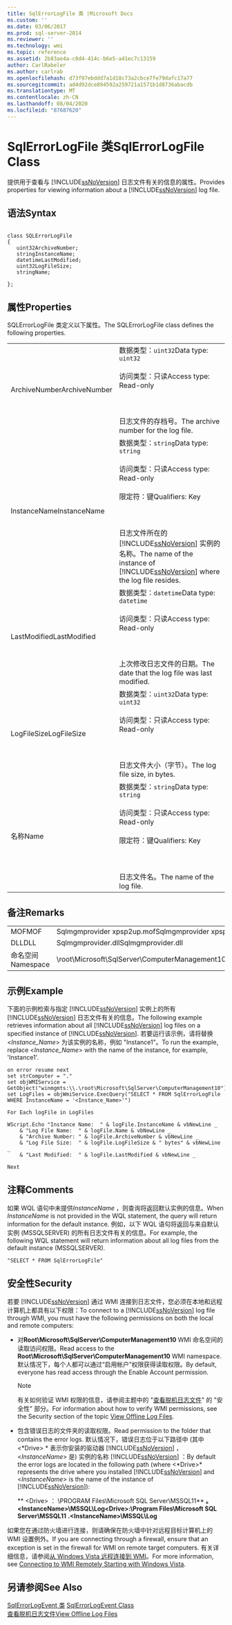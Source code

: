 ```yaml
---
title: SqlErrorLogFile 类 |Microsoft Docs
ms.custom: ''
ms.date: 03/06/2017
ms.prod: sql-server-2014
ms.reviewer: ''
ms.technology: wmi
ms.topic: reference
ms.assetid: 2b83ae4a-c0d4-414c-b6e5-a41ec7c13159
author: CarlRabeler
ms.author: carlrab
ms.openlocfilehash: d73f97ebddd7a1d18c73a2cbce7fe79dafc17a77
ms.sourcegitcommit: ad4d92dce894592a259721a1571b1d8736abacdb
ms.translationtype: MT
ms.contentlocale: zh-CN
ms.lasthandoff: 08/04/2020
ms.locfileid: "87687620"
---
```

# <a name="sqlerrorlogfile-class"></a><span data-ttu-id="6b2c0-102">SqlErrorLogFile 类</span><span class="sxs-lookup"><span data-stu-id="6b2c0-102">SqlErrorLogFile Class</span></span>
  <span data-ttu-id="6b2c0-103">提供用于查看与 [!INCLUDE[ssNoVersion](../../includes/ssnoversion-md.md)] 日志文件有关的信息的属性。</span><span class="sxs-lookup"><span data-stu-id="6b2c0-103">Provides properties for viewing information about a [!INCLUDE[ssNoVersion](../../includes/ssnoversion-md.md)] log file.</span></span>  
  
## <a name="syntax"></a><span data-ttu-id="6b2c0-104">语法</span><span class="sxs-lookup"><span data-stu-id="6b2c0-104">Syntax</span></span>  
  
```  
  
class SQLErrorLogFile  
{  
   uint32ArchiveNumber;  
   stringInstanceName;  
   datetimeLastModified;  
   uint32LogFileSize;  
   stringName;  
  
};  
```  
  
## <a name="properties"></a><span data-ttu-id="6b2c0-105">属性</span><span class="sxs-lookup"><span data-stu-id="6b2c0-105">Properties</span></span>  
 <span data-ttu-id="6b2c0-106">SQLErrorLogFile 类定义以下属性。</span><span class="sxs-lookup"><span data-stu-id="6b2c0-106">The SQLErrorLogFile class defines the following properties.</span></span>  
  
|||  
|-|-|  
|<span data-ttu-id="6b2c0-107">ArchiveNumber</span><span class="sxs-lookup"><span data-stu-id="6b2c0-107">ArchiveNumber</span></span>|<span data-ttu-id="6b2c0-108">数据类型：`uint32`</span><span class="sxs-lookup"><span data-stu-id="6b2c0-108">Data type: `uint32`</span></span><br /><br /> <span data-ttu-id="6b2c0-109">访问类型：只读</span><span class="sxs-lookup"><span data-stu-id="6b2c0-109">Access type: Read-only</span></span><br /><br /> <br /><br /> <span data-ttu-id="6b2c0-110">日志文件的存档号。</span><span class="sxs-lookup"><span data-stu-id="6b2c0-110">The archive number for the log file.</span></span>|  
|<span data-ttu-id="6b2c0-111">InstanceName</span><span class="sxs-lookup"><span data-stu-id="6b2c0-111">InstanceName</span></span>|<span data-ttu-id="6b2c0-112">数据类型：`string`</span><span class="sxs-lookup"><span data-stu-id="6b2c0-112">Data type: `string`</span></span><br /><br /> <span data-ttu-id="6b2c0-113">访问类型：只读</span><span class="sxs-lookup"><span data-stu-id="6b2c0-113">Access type: Read-only</span></span><br /><br /> <span data-ttu-id="6b2c0-114">限定符：键</span><span class="sxs-lookup"><span data-stu-id="6b2c0-114">Qualifiers: Key</span></span><br /><br /> <br /><br /> <span data-ttu-id="6b2c0-115">日志文件所在的 [!INCLUDE[ssNoVersion](../../includes/ssnoversion-md.md)] 实例的名称。</span><span class="sxs-lookup"><span data-stu-id="6b2c0-115">The name of the instance of [!INCLUDE[ssNoVersion](../../includes/ssnoversion-md.md)] where the log file resides.</span></span>|  
|<span data-ttu-id="6b2c0-116">LastModified</span><span class="sxs-lookup"><span data-stu-id="6b2c0-116">LastModified</span></span>|<span data-ttu-id="6b2c0-117">数据类型：`datetime`</span><span class="sxs-lookup"><span data-stu-id="6b2c0-117">Data type: `datetime`</span></span><br /><br /> <span data-ttu-id="6b2c0-118">访问类型：只读</span><span class="sxs-lookup"><span data-stu-id="6b2c0-118">Access type: Read-only</span></span><br /><br /> <br /><br /> <span data-ttu-id="6b2c0-119">上次修改日志文件的日期。</span><span class="sxs-lookup"><span data-stu-id="6b2c0-119">The date that the log file was last modified.</span></span>|  
|<span data-ttu-id="6b2c0-120">LogFileSize</span><span class="sxs-lookup"><span data-stu-id="6b2c0-120">LogFileSize</span></span>|<span data-ttu-id="6b2c0-121">数据类型：`uint32`</span><span class="sxs-lookup"><span data-stu-id="6b2c0-121">Data type: `uint32`</span></span><br /><br /> <span data-ttu-id="6b2c0-122">访问类型：只读</span><span class="sxs-lookup"><span data-stu-id="6b2c0-122">Access type: Read-only</span></span><br /><br /> <br /><br /> <span data-ttu-id="6b2c0-123">日志文件大小（字节）。</span><span class="sxs-lookup"><span data-stu-id="6b2c0-123">The log file size, in bytes.</span></span>|  
|<span data-ttu-id="6b2c0-124">名称</span><span class="sxs-lookup"><span data-stu-id="6b2c0-124">Name</span></span>|<span data-ttu-id="6b2c0-125">数据类型：`string`</span><span class="sxs-lookup"><span data-stu-id="6b2c0-125">Data type: `string`</span></span><br /><br /> <span data-ttu-id="6b2c0-126">访问类型：只读</span><span class="sxs-lookup"><span data-stu-id="6b2c0-126">Access type: Read-only</span></span><br /><br /> <span data-ttu-id="6b2c0-127">限定符：键</span><span class="sxs-lookup"><span data-stu-id="6b2c0-127">Qualifiers: Key</span></span><br /><br /> <br /><br /> <span data-ttu-id="6b2c0-128">日志文件名。</span><span class="sxs-lookup"><span data-stu-id="6b2c0-128">The name of the log file.</span></span>|  
  
## <a name="remarks"></a><span data-ttu-id="6b2c0-129">备注</span><span class="sxs-lookup"><span data-stu-id="6b2c0-129">Remarks</span></span>  
  
|||  
|-|-|  
|<span data-ttu-id="6b2c0-130">MOF</span><span class="sxs-lookup"><span data-stu-id="6b2c0-130">MOF</span></span>|<span data-ttu-id="6b2c0-131">Sqlmgmprovider xpsp2up.mof</span><span class="sxs-lookup"><span data-stu-id="6b2c0-131">Sqlmgmprovider xpsp2up.mof</span></span>|  
|<span data-ttu-id="6b2c0-132">DLL</span><span class="sxs-lookup"><span data-stu-id="6b2c0-132">DLL</span></span>|<span data-ttu-id="6b2c0-133">Sqlmgmprovider.dll</span><span class="sxs-lookup"><span data-stu-id="6b2c0-133">Sqlmgmprovider.dll</span></span>|  
|<span data-ttu-id="6b2c0-134">命名空间</span><span class="sxs-lookup"><span data-stu-id="6b2c0-134">Namespace</span></span>|<span data-ttu-id="6b2c0-135">\root\Microsoft\SqlServer\ComputerManagement10</span><span class="sxs-lookup"><span data-stu-id="6b2c0-135">\root\Microsoft\SqlServer\ComputerManagement10</span></span>|  
  
## <a name="example"></a><span data-ttu-id="6b2c0-136">示例</span><span class="sxs-lookup"><span data-stu-id="6b2c0-136">Example</span></span>  
 <span data-ttu-id="6b2c0-137">下面的示例检索与指定 [!INCLUDE[ssNoVersion](../../includes/ssnoversion-md.md)] 实例上的所有 [!INCLUDE[ssNoVersion](../../includes/ssnoversion-md.md)] 日志文件有关的信息。</span><span class="sxs-lookup"><span data-stu-id="6b2c0-137">The following example retrieves information about all [!INCLUDE[ssNoVersion](../../includes/ssnoversion-md.md)] log files on a specified instance of [!INCLUDE[ssNoVersion](../../includes/ssnoversion-md.md)].</span></span> <span data-ttu-id="6b2c0-138">若要运行该示例，请将替换 \<*Instance_Name*> 为该实例的名称，例如 "Instance1"。</span><span class="sxs-lookup"><span data-stu-id="6b2c0-138">To run the example, replace \<*Instance_Name*> with the name of the instance, for example, 'Instance1'.</span></span>  
  
```  
on error resume next  
set strComputer = "."  
set objWMIService = GetObject("winmgmts:\\.\root\Microsoft\SqlServer\ComputerManagement10")  
set LogFiles = objWmiService.ExecQuery("SELECT * FROM SqlErrorLogFile WHERE InstanceName = '<Instance_Name>'")  
  
For Each logFile in LogFiles  
  
WScript.Echo "Instance Name:  " & logFile.InstanceName & vbNewLine _  
    & "Log File Name:  " & logFile.Name & vbNewLine _  
    & "Archive Number: " & logFile.ArchiveNumber & vbNewLine _  
    & "Log File Size:  " & logFile.LogFileSize & " bytes" & vbNewLine _  
    & "Last Modified:  " & logFile.LastModified & vbNewLine _  
  
Next   
```  
  
## <a name="comments"></a><span data-ttu-id="6b2c0-139">注释</span><span class="sxs-lookup"><span data-stu-id="6b2c0-139">Comments</span></span>  
 <span data-ttu-id="6b2c0-140">如果 WQL 语句中未提供*InstanceName* ，则查询将返回默认实例的信息。</span><span class="sxs-lookup"><span data-stu-id="6b2c0-140">When *InstanceName* is not provided in the WQL statement, the query will return information for the default instance.</span></span> <span data-ttu-id="6b2c0-141">例如，以下 WQL 语句将返回与来自默认实例 (MSSQLSERVER) 的所有日志文件有关的信息。</span><span class="sxs-lookup"><span data-stu-id="6b2c0-141">For example, the following WQL statement will return information about all log files from the default instance (MSSQLSERVER).</span></span>  
  
```  
"SELECT * FROM SqlErrorLogFile"  
```  
  
## <a name="security"></a><span data-ttu-id="6b2c0-142">安全性</span><span class="sxs-lookup"><span data-stu-id="6b2c0-142">Security</span></span>  
 <span data-ttu-id="6b2c0-143">若要 [!INCLUDE[ssNoVersion](../../includes/ssnoversion-md.md)] 通过 WMI 连接到日志文件，您必须在本地和远程计算机上都具有以下权限：</span><span class="sxs-lookup"><span data-stu-id="6b2c0-143">To connect to a [!INCLUDE[ssNoVersion](../../includes/ssnoversion-md.md)] log file through WMI, you must have the following permissions on both the local and remote computers:</span></span>  
  
-   <span data-ttu-id="6b2c0-144">对**Root\Microsoft\SqlServer\ComputerManagement10** WMI 命名空间的读取访问权限。</span><span class="sxs-lookup"><span data-stu-id="6b2c0-144">Read access to the **Root\Microsoft\SqlServer\ComputerManagement10** WMI namespace.</span></span> <span data-ttu-id="6b2c0-145">默认情况下，每个人都可以通过“启用帐户”权限获得读取权限。</span><span class="sxs-lookup"><span data-stu-id="6b2c0-145">By default, everyone has read access through the Enable Account permission.</span></span>  
  
    > [!NOTE]  
    >  <span data-ttu-id="6b2c0-146">有关如何验证 WMI 权限的信息，请参阅主题中的 "[查看脱机日志文件](../logs/view-offline-log-files.md)" 的 "安全性" 部分。</span><span class="sxs-lookup"><span data-stu-id="6b2c0-146">For information about how to verify WMI permissions, see the Security section of the topic [View Offline Log Files](../logs/view-offline-log-files.md).</span></span>  
  
-   <span data-ttu-id="6b2c0-147">包含错误日志的文件夹的读取权限。</span><span class="sxs-lookup"><span data-stu-id="6b2c0-147">Read permission to the folder that contains the error logs.</span></span> <span data-ttu-id="6b2c0-148">默认情况下，错误日志位于以下路径中 (其中 \<*Drive> \* 表示你安装的驱动器 [!INCLUDE[ssNoVersion](../../includes/ssnoversion-md.md)] ， \<*InstanceName*> 是) 实例的名称 [!INCLUDE[ssNoVersion](../../includes/ssnoversion-md.md)] ：</span><span class="sxs-lookup"><span data-stu-id="6b2c0-148">By default the error logs are located in the following path (where \<*Drive>\* represents the drive where you installed [!INCLUDE[ssNoVersion](../../includes/ssnoversion-md.md)] and \<*InstanceName*> is the name of the instance of [!INCLUDE[ssNoVersion](../../includes/ssnoversion-md.md)]):</span></span>  
  
     <span data-ttu-id="6b2c0-149">\*\* \<Drive> ： \PROGRAM Files\Microsoft SQL Server\MSSQL11\*\* **。 \<InstanceName>\MSSQL\Log**</span><span class="sxs-lookup"><span data-stu-id="6b2c0-149">**\<Drive>:\Program Files\Microsoft SQL Server\MSSQL11** **.\<InstanceName>\MSSQL\Log**</span></span>  
  
 <span data-ttu-id="6b2c0-150">如果您在通过防火墙进行连接，则请确保在防火墙中针对远程目标计算机上的 WMI 设置例外。</span><span class="sxs-lookup"><span data-stu-id="6b2c0-150">If you are connecting through a firewall, ensure that an exception is set in the firewall for WMI on remote target computers.</span></span> <span data-ttu-id="6b2c0-151">有关详细信息，请参阅[从 Windows Vista 远程连接到 WMI](https://go.microsoft.com/fwlink/?LinkId=178848)。</span><span class="sxs-lookup"><span data-stu-id="6b2c0-151">For more information, see [Connecting to WMI Remotely Starting with Windows Vista](https://go.microsoft.com/fwlink/?LinkId=178848).</span></span>  
  
## <a name="see-also"></a><span data-ttu-id="6b2c0-152">另请参阅</span><span class="sxs-lookup"><span data-stu-id="6b2c0-152">See Also</span></span>  
 <span data-ttu-id="6b2c0-153">[SqlErrorLogEvent 类](sqlerrorlogevent-class.md) </span><span class="sxs-lookup"><span data-stu-id="6b2c0-153">[SqlErrorLogEvent Class](sqlerrorlogevent-class.md) </span></span>  
 [<span data-ttu-id="6b2c0-154">查看脱机日志文件</span><span class="sxs-lookup"><span data-stu-id="6b2c0-154">View Offline Log Files</span></span>](../logs/view-offline-log-files.md)  
  
  

